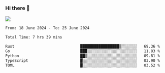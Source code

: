 ### Hi there 👋️

![](https://komarev.com/ghpvc/?username=Loner1024)

<!--START_SECTION:waka-->

```txt
From: 18 June 2024 - To: 25 June 2024

Total Time: 7 hrs 39 mins

Rust                             █████████████████▒░░░░░░░   69.36 %
Go                               ███░░░░░░░░░░░░░░░░░░░░░░   11.83 %
Python                           ██▒░░░░░░░░░░░░░░░░░░░░░░   09.81 %
TypeScript                       █░░░░░░░░░░░░░░░░░░░░░░░░   03.90 %
TOML                             █░░░░░░░░░░░░░░░░░░░░░░░░   03.52 %
```

<!--END_SECTION:waka-->



